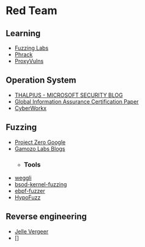 # Red Team

## Learning
* [Fuzzing Labs](https://academy.fuzzinglabs.com/)
* [Phrack](http://phrack.org/)
* [ProxyVulns](https://github.com/hosch3n/ProxyVulns)

## Operation System
* [THALPIUS - MICROSOFT SECURITY BLOG](https://thalpius.com/)
* [Global Information Assurance Certification Paper](https://www.giac.org/paper/gpen/8849/preventing-living-land-attacks/140526)
* [CyberWorkx](https://cyberworkx.in/)

## Fuzzing
* [Project Zero Google](https://googleprojectzero.blogspot.com/)
* [Gamozo Labs Blogs](https://gamozolabs.github.io/)
  * ### Tools
* [weggli](https://github.com/googleprojectzero/weggli)
* [bsod-kernel-fuzzing](https://github.com/0xf4b1/bsod-kernel-fuzzing)
* [ebpf-fuzzer](https://github.com/snorez/ebpf-fuzzer)
* [HypoFuzz](https://hypofuzz.com/)

## Reverse engineering
* [Jelle Vergeer](https://jellevergeer.com/)
* []
